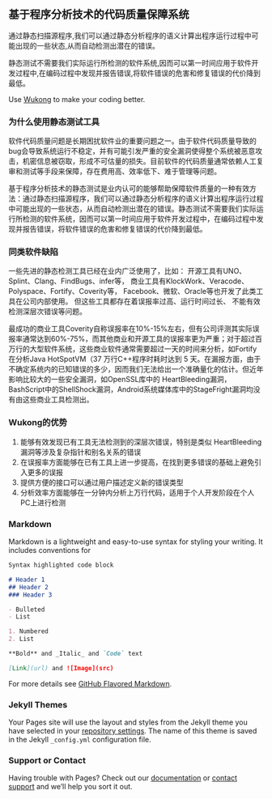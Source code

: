 ## 基于程序分析技术的代码质量保障系统

通过静态扫描源程序,我们可以通过静态分析程序的语义计算出程序运行过程中可能出现的一些状态,从而自动检测出潜在的错误。

静态测试不需要我们实际运行所检测的软件系统,因而可以第一时间应用于软件开发过程中,在编码过程中发现并报告错误,将软件错误的危害和修复错误的代价降到最低。

Use [Wukong](https://jekyllrb.com/) to make your coding better.


### 为什么使用静态测试工具

软件代码质量问题是长期困扰软件业的重要问题之一。由于软件代码质量导致的bug会导致系统运行不稳定，并有可能引发严重的安全漏洞使得整个系统被恶意攻击，机密信息被窃取，形成不可估量的损失。目前软件的代码质量通常依赖人工复审和测试等手段来保障，存在费用高、效率低下、难于管理等问题。

基于程序分析技术的静态测试是业内认可的能够帮助保障软件质量的一种有效方法：通过静态扫描源程序，我们可以通过静态分析程序的语义计算出程序运行过程中可能出现的一些状态，从而自动检测出潜在的错误。静态测试不需要我们实际运行所检测的软件系统，因而可以第一时间应用于软件开发过程中，在编码过程中发现并报告错误，将软件错误的危害和修复错误的代价降到最低。

### 同类软件缺陷

一些先进的静态检测工具已经在业内广泛使用了，比如：
开源工具有UNO、Splint、Clang、FindBugs、infer等，
商业工具有KlockWork、Veracode、Polyspace、Fortify、Coverity等，
Facebook、微软、Oracle等也开发了此类工具在公司内部使用。
但这些工具都存在着误报率过高、运行时间过长、 不能有效检测深层次错误等问题。

最成功的商业工具Coverity自称误报率在10%-15%左右，但有公司评测其实际误报率通常达到60%-75%，而其他商业和开源工具的误报率更为严重；对于超过百万行的大型软件系统，这些商业软件通常需要超过一天的时间来分析，如Fortify在分析Java HotSpotVM（37 万行C++程序时耗时达到 5 天。在漏报方面，由于不确定系统内的已知错误的多少，因而我们无法给出一个准确量化的估计。但近年影响比较大的一些安全漏洞，如OpenSSL库中的 HeartBleeding漏洞，BashScript中的ShellShock漏洞，Android系统媒体库中的StageFright漏洞均没有由这些商业工具检测出。


### Wukong的优势

1. 能够有效发现已有工具无法检测到的深层次错误，特别是类似 HeartBleeding 漏洞等涉及复杂指针和别名关系的错误
2. 在误报率方面能够在已有工具上进一步提高，在找到更多错误的基础上避免引入更多的误报
3. 提供方便的接口可以通过用户描述定义新的错误类型
4. 分析效率方面能够在一分钟内分析上万行代码，适用于个人开发阶段在个人PC上进行检测

### Markdown

Markdown is a lightweight and easy-to-use syntax for styling your writing. It includes conventions for

```markdown
Syntax highlighted code block

# Header 1
## Header 2
### Header 3

- Bulleted
- List

1. Numbered
2. List

**Bold** and _Italic_ and `Code` text

[Link](url) and ![Image](src)
```

For more details see [GitHub Flavored Markdown](https://guides.github.com/features/mastering-markdown/).

### Jekyll Themes

Your Pages site will use the layout and styles from the Jekyll theme you have selected in your [repository settings](https://github.com/Idontbelonghere/kakarotto/settings). The name of this theme is saved in the Jekyll `_config.yml` configuration file.

### Support or Contact

Having trouble with Pages? Check out our [documentation](https://help.github.com/categories/github-pages-basics/) or [contact support](https://github.com/contact) and we’ll help you sort it out.

